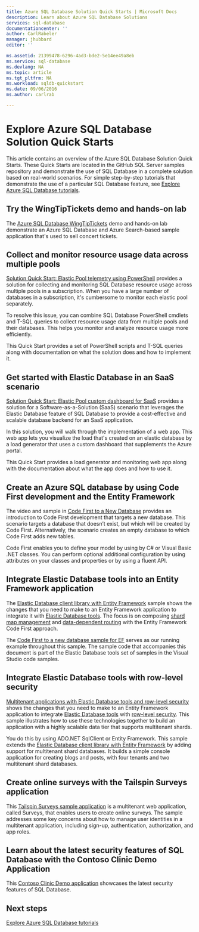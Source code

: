 ```yaml
---
title: Azure SQL Database Solution Quick Starts | Microsoft Docs
description: Learn about Azure SQL Database Solutions
services: sql-database
documentationcenter: ''
author: CarlRabeler
manager: jhubbard
editor: ''

ms.assetid: 21399478-6296-4ad3-bde2-5e14ee49a8eb
ms.service: sql-database
ms.devlang: NA
ms.topic: article
ms.tgt_pltfrm: NA
ms.workload: sqldb-quickstart
ms.date: 09/06/2016
ms.author: carlrab

---
```

# Explore Azure SQL Database Solution Quick Starts
This article contains an overview of the Azure SQL Database Solution Quick Starts. These Quick Starts are located in the GitHub SQL Server samples repository and demonstrate the use of SQL Database in a complete solution based on real-world scenarios. For simple step-by-step tutorials that demonstrate the use of a particular SQL Database feature, see [Explore Azure SQL Database tutorials](sql-database-explore-tutorials.md).

## Try the WingTipTickets demo and hands-on lab
The [Azure SQL Database WingTipTickets](https://github.com/microsoft/wingtiptickets) demo and hands-on lab demonstrate an Azure SQL Database and Azure Search-based sample application that's used to sell concert tickets.

## Collect and monitor resource usage data across multiple pools
[Solution Quick Start: Elastic Pool telemetry using PowerShell](https://github.com/Microsoft/sql-server-samples/tree/master/samples/manage/azure-sql-db-elastic-pools) provides a solution for collecting and monitoring SQL Database resource usage across multiple pools in a subscription. When you have a large number of databases in a subscription, it's cumbersome to monitor each elastic pool separately.

To resolve this issue, you can combine SQL Database PowerShell cmdlets and T-SQL queries to collect resource usage data from multiple pools and their databases. This helps you monitor and analyze resource usage more efficiently.

This Quick Start provides a set of PowerShell scripts and T-SQL queries along with documentation on what the solution does and how to implement it.

## Get started with Elastic Database in an SaaS scenario
 [Solution Quick Start: Elastic Pool custom dashboard for SaaS](https://github.com/Microsoft/sql-server-samples/tree/master/samples/manage/azure-sql-db-elastic-pools-custom-dashboard) provides a solution for a Software-as-a-Solution (SaaS) scenario that leverages the Elastic Database feature of SQL Database to provide a cost-effective and scalable database backend for an SaaS application.

In this solution, you will walk through the implementation of a web app. This web app lets you visualize the load that's created on an elastic database by a load generator that uses a custom dashboard that supplements the Azure portal.

This Quick Start provides a load generator and monitoring web app along with the documentation about what the app does and how to use it.

## Create an Azure SQL database by using Code First development and the Entity Framework
The video and sample in [Code First to a New Database](https://msdn.microsoft.com/data/jj193542.aspx) provides an introduction to Code First development that targets a new database. This scenario targets a database that doesn’t exist, but which will be created by Code First. Alternatively, the scenario creates an empty database to which Code First adds new tables.

Code First enables you to define your model by using by C# or Visual Basic .NET classes. You can perform optional additional configuration by using attributes on your classes and properties or by using a fluent API.

## Integrate Elastic Database tools into an Entity Framework application
The [Elastic Database client library with Entity Framework](sql-database-elastic-scale-use-entity-framework-applications-visual-studio.md) sample shows the changes that you need to make to an Entity Framework application to integrate it with [Elastic Database tools](sql-database-elastic-scale-get-started.md). The focus is on composing [shard map management](sql-database-elastic-scale-shard-map-management.md) and [data-dependent routing](sql-database-elastic-scale-data-dependent-routing.md) with the Entity Framework Code First approach.

The [Code First to a new database sample for EF](http://msdn.microsoft.com/data/jj193542.aspx) serves as our running example throughout this sample. The sample code that accompanies this document is part of the Elastic Database tools set of samples in the Visual Studio code samples.

## Integrate Elastic Database tools with row-level security
[Multitenant applications with Elastic Database tools and row-level security](sql-database-elastic-tools-multi-tenant-row-level-security.md) shows the changes that you need to make to an Entity Framework application to integrate [Elastic Database tools](sql-database-elastic-scale-get-started.md) with [row-level security](https://msdn.microsoft.com/library/dn765131). This sample illustrates how to use these technologies together to build an application with a highly scalable data tier that supports multitenant shards.

You do this by using ADO.NET SqlClient or Entity Framework. This sample extends the [Elastic Database client library with Entity Framework](sql-database-elastic-scale-use-entity-framework-applications-visual-studio.md) by adding support for multitenant shard databases.
It builds a simple console application for creating blogs and posts, with four tenants and two multitenant shard databases.

## Create online surveys with the Tailspin Surveys application
This [Tailspin Surveys sample application](https://github.com/Azure-Samples/guidance-identity-management-for-multitenant-apps/blob/master/docs/running-the-app.md) is a multitenant web application, called Surveys, that enables users to create online surveys. The sample addresses some key concerns about how to manage user identities in a multitenant application, including sign-up, authentication, authorization, and app roles.

## Learn about the latest security features of SQL Database with the Contoso Clinic Demo Application
This [Contoso Clinic Demo application](https://github.com/Microsoft/azure-sql-security-sample) showcases the latest security features of SQL Database.

## Next steps
[Explore Azure SQL Database tutorials](sql-database-explore-tutorials.md)


